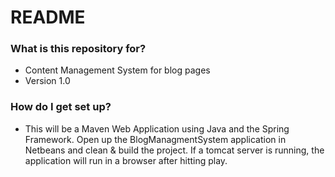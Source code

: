 # README #

### What is this repository for? ###

* Content Management System for blog pages
* Version 1.0

### How do I get set up? ###

* This will be a Maven Web Application using Java and the Spring Framework.  Open up the BlogManagmentSystem application in Netbeans and clean & build the project. If a tomcat server is running, the application will run in a browser after hitting play.  
